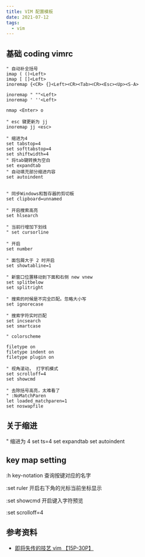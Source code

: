 ```yaml
---
title: VIM 配置模板
date: 2021-07-12
tags:
  - vim
---
```



## 基础 coding vimrc 

``` vim
" 自动补全括号
imap ( ()<Left>
imap [ []<Left>
inoremap {<CR> {}<Left><CR><Tab><CR><Esc><Up><S-A>

inoremap " ""<Left>
inoremap ' ''<Left>

nmap <Enter> o 

" esc 键更新为 jj
inoremap jj <esc>

" 缩进为4
set tabstop=4
set softtabstop=4
set shiftwidth=4
" 将tab键转换为空白
set expandtab
" 自动填充部分缩进内容
set autoindent


" 同步Windows和暂存器的剪切板
set clipboard=unnamed

" 开启搜索高亮
set hlsearch

" 当前行增加下划线
" set cursorline

" 开启
set number

" 面包屑大于 2 时开启
set showtabline=1

" 新窗口位置移动到下面和右侧 new vnew
set splitbelow
set splitright

" 搜索的时候是不完全匹配。忽略大小写
set ignorecase

" 搜索字符实时匹配
set incsearch
set smartcase

" colorscheme

filetype on
filetype indent on
filetype plugin on

" 视角滚动， 打字机模式
set scrolloff=4
set showcmd 

" 去除括号高亮，太难看了
" :NoMatchParen
let loaded_matchparen=1
set noswapfile
```

## 关于缩进

" 缩进为 4
set ts=4
set expandtab
set autoindent

## key map setting  

:h key-notation 查询按键对应的名字

:set ruler 开启右下角的光标当前坐标显示

:set showcmd 开启键入字符预览

:set scrolloff=4

## 参考资料

- [即将失传的技艺 vim 【15P-30P】](https://www.bilibili.com/video/BV1fV41187Zr?p=15)

